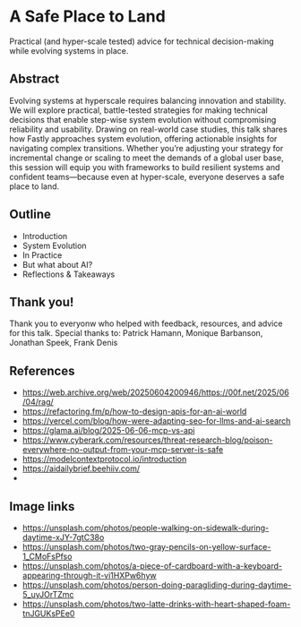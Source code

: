 # A Safe Place to Land 

Practical (and hyper-scale tested) advice for technical decision-making while evolving systems in place.

## Abstract

Evolving systems at hyperscale requires balancing innovation and stability.  We will explore practical, battle-tested strategies for making technical decisions that enable step-wise system evolution without compromising reliability and usability. Drawing on real-world case studies, this talk shares how Fastly approaches system evolution, offering actionable insights for navigating complex transitions. Whether you’re adjusting your strategy for incremental change or scaling to meet the demands of a global user base, this session will equip you with frameworks to build resilient systems and confident teams—because even at hyper-scale, everyone deserves a safe place to land.

## Outline

* Introduction
* System Evolution
* In Practice
* But what about AI?
* Reflections & Takeaways

## Thank you!
Thank you to everyonw who helped with feedback, resources, and advice for this talk. Special thanks to: Patrick Hamann, Monique Barbanson, Jonathan Speek, Frank Denis 
 

## References

* https://web.archive.org/web/20250604200946/https://00f.net/2025/06/04/rag/
* https://refactoring.fm/p/how-to-design-apis-for-an-ai-world
* https://vercel.com/blog/how-were-adapting-seo-for-llms-and-ai-search
* https://glama.ai/blog/2025-06-06-mcp-vs-api
* https://www.cyberark.com/resources/threat-research-blog/poison-everywhere-no-output-from-your-mcp-server-is-safe
* https://modelcontextprotocol.io/introduction
* https://aidailybrief.beehiiv.com/
* 

## Image links

* https://unsplash.com/photos/people-walking-on-sidewalk-during-daytime-xJY-7gtC38o
* https://unsplash.com/photos/two-gray-pencils-on-yellow-surface-1_CMoFsPfso
* https://unsplash.com/photos/a-piece-of-cardboard-with-a-keyboard-appearing-through-it-vi1HXPw6hyw
* https://unsplash.com/photos/person-doing-paragliding-during-daytime-5_uyJOrTZmc
* https://unsplash.com/photos/two-latte-drinks-with-heart-shaped-foam-tnJGUKsPEe0